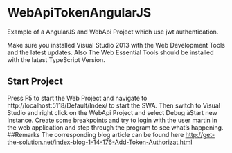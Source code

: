 # WebApiTokenAngularJS
Example of a AngularJS and WebApi Project which use jwt authentication.

Make sure you installed Visual Studio 2013 with the Web Development Tools and the latest updates. Also The Web Essential Tools should be installed with the latest TypeScript Version.
## Start Project
Press F5 to start the Web Project and navigate to http://localhost:5118/Default/Index/ to start the SWA. 
Then switch to Visual Studio and right click on the WebApi Project and select Debug àStart new Instance. 
Create some breakpoints and try to login with the user martin in the web application and step through the program to see what’s happening.
##Remarks
The corresponding blog article can be found here http://get-the-solution.net/index-blog-1-14-176-Add-Token-Authorizat.html
